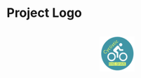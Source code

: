 # Project Logo
<br />
<div align="center">
  <a href="https://github.com/wanM5078/bike_share_analysis">
    <img src="cyclistic_logo.png" alt="Logo" width="80" height="80">
  </a>

  
